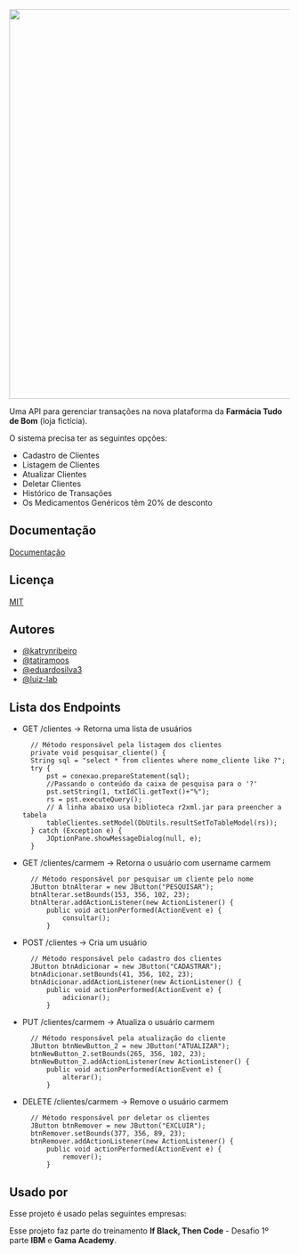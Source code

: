 <div align="center">
<img src="https://user-images.githubusercontent.com/106891550/184989414-eb297f24-50da-4584-817c-5bf29741c1ab.png" width="700px"/>
</div>


Uma API para gerenciar transações na nova plataforma da <b>Farmácia Tudo de Bom</b> (loja fictícia).

O sistema  precisa ter as seguintes opções:
- Cadastro de Clientes
- Listagem de Clientes
- Atualizar Clientes
- Deletar Clientes
- Histórico de Transações
- Os Medicamentos Genéricos têm 20% de desconto


## Documentação

[Documentação](https://drive.google.com/drive/folders/1DyyfdhtnQ7aWwHYOW6irNbnZChyGh6Uf?usp=sharing)


## Licença

[MIT](https://choosealicense.com/licenses/mit/)


## Autores

- [@katrynribeiro](https://www.github.com/katrynribeiro)
- [@tatiramoos](https://www.github.com/tatiramoos)
- [@eduardosilva3](https://www.github.com/eduardosilva3)
- [@luiz-lab](https://www.github.com/luiz-lab)


## Lista dos Endpoints

- GET  /clientes -> Retorna uma lista de usuários

		// Método responsável pela listagem dos clientes
		private void pesquisar_cliente() {
		String sql = "select * from clientes where nome_cliente like ?";
		try {
			pst = conexao.prepareStatement(sql);
			//Passando o conteúdo da caixa de pesquisa para o '?'
			pst.setString(1, txtIdCli.getText()+"%");
			rs = pst.executeQuery();
			// A linha abaixo usa biblioteca r2xml.jar para preencher a tabela
			tableClientes.setModel(DbUtils.resultSetToTableModel(rs));
		} catch (Exception e) {
			JOptionPane.showMessageDialog(null, e);
		}
		
- GET  /clientes/carmem -> Retorna o usuário com username carmem

        // Método responsável por pesquisar um cliente pelo nome
        JButton btnAlterar = new JButton("PESQUISAR");
		btnAlterar.setBounds(153, 356, 102, 23);
		btnAlterar.addActionListener(new ActionListener() {
			public void actionPerformed(ActionEvent e) {
				consultar();
			}
- POST  /clientes -> Cria um usuário

        // Método responsável pelo cadastro dos clientes
        JButton btnAdicionar = new JButton("CADASTRAR");
		btnAdicionar.setBounds(41, 356, 102, 23);
		btnAdicionar.addActionListener(new ActionListener() {
			public void actionPerformed(ActionEvent e) {
				adicionar();
			}
- PUT  /clientes/carmem -> Atualiza o usuário carmem

        // Método responsável pela atualização do cliente
        JButton btnNewButton_2 = new JButton("ATUALIZAR");
		btnNewButton_2.setBounds(265, 356, 102, 23);
		btnNewButton_2.addActionListener(new ActionListener() {
			public void actionPerformed(ActionEvent e) {
				alterar();
			}
- DELETE  /clientes/carmem -> Remove o usuário carmem

        // Método responsável por deletar os clientes
        JButton btnRemover = new JButton("EXCLUIR");
		btnRemover.setBounds(377, 356, 89, 23);
		btnRemover.addActionListener(new ActionListener() {
			public void actionPerformed(ActionEvent e) {
				remover();
			}


## Usado por

Esse projeto é usado pelas seguintes empresas:


Esse projeto faz parte do treinamento <b>If Black, Then Code</b> - Desafio 1º parte <b>IBM</b> e <b>Gama Academy</b>.
